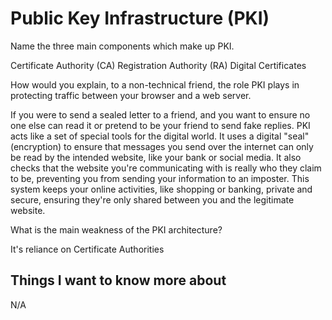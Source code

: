 # Public Key Infrastructure (PKI)

Name the three main components which make up PKI.

Certificate Authority (CA)
Registration Authority (RA)
Digital Certificates

How would you explain, to a non-technical friend, the role PKI plays in protecting traffic between your browser and a web server.

If you were to send a sealed letter to a friend, and you want to ensure no one else can read it or pretend to be your friend to send fake replies. PKI acts like a set of special tools for the digital world. It uses a digital "seal" (encryption) to ensure that messages you send over the internet can only be read by the intended website, like your bank or social media. It also checks that the website you're communicating with is really who they claim to be, preventing you from sending your information to an imposter. This system keeps your online activities, like shopping or banking, private and secure, ensuring they're only shared between you and the legitimate website.

What is the main weakness of the PKI architecture?

It's reliance on Certificate Authorities

## Things I want to know more about

N/A

